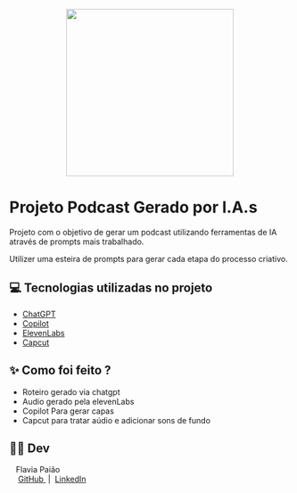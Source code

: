 <p align="center">
<img 
    src="https://i.imgur.com/WzHhAAO.png"
    width="300"
/>
</p>

# Projeto Podcast Gerado por I.A.s

Projeto com o objetivo de gerar um podcast utilizando ferramentas de IA através de prompts mais trabalhado.

Utilizer uma esteira de prompts para gerar cada etapa do processo criativo.

## 💻 Tecnologias utilizadas no projeto

- [ChatGPT](https://chat.openai.com/) 
- [Copilot](https://www.bing.com/chat?q=Microsoft+Copilot&FORM=hpcodx)
- [ElevenLabs](https://beta.elevenlabs.io/)
- [Capcut](https://www.capcut.com/pt-br/)

## ✨ Como foi feito ?

- Roteiro gerado via chatgpt
- Audio gerado pela elevenLabs
- Copilot Para gerar capas
- Capcut para tratar aúdio e adicionar sons de fundo


## 👨‍💻 Dev

<p>
    <img 
      align=left 
      margin=10 
      width=80
    />
    <p>&nbsp&nbsp&nbspFlavia Paião<br>
    &nbsp&nbsp&nbsp
    <a 
        href="https://github.com/Flapaiao">
        GitHub
    </a>
    &nbsp;|&nbsp;
    <a 
        href="https://www.linkedin.com/in/flavia-paiao/">
        LinkedIn
    </a>
    </p>
</p>
<br/><br/>
<p>
